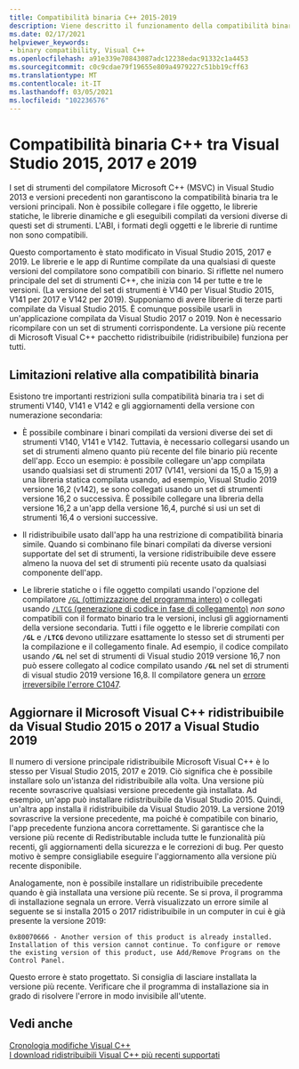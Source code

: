```yaml
---
title: Compatibilità binaria C++ 2015-2019
description: Viene descritto il funzionamento della compatibilità binaria tra i file C++ compilati in Visual Studio 2015, 2017 e 2019. Una Microsoft Visual C++ pacchetto ridistribuibile funziona per tutte e tre le versioni.
ms.date: 02/17/2021
helpviewer_keywords:
- binary compatibility, Visual C++
ms.openlocfilehash: a91e339e70843087adc12238edac91332c1a4453
ms.sourcegitcommit: c0c9cdae79f19655e809a4979227c51bb19cff63
ms.translationtype: MT
ms.contentlocale: it-IT
ms.lasthandoff: 03/05/2021
ms.locfileid: "102236576"
---
```

# <a name="c-binary-compatibility-between-visual-studio-2015-2017-and-2019"></a>Compatibilità binaria C++ tra Visual Studio 2015, 2017 e 2019

I set di strumenti del compilatore Microsoft C++ (MSVC) in Visual Studio 2013 e versioni precedenti non garantiscono la compatibilità binaria tra le versioni principali. Non è possibile collegare i file oggetto, le librerie statiche, le librerie dinamiche e gli eseguibili compilati da versioni diverse di questi set di strumenti. L'ABI, i formati degli oggetti e le librerie di runtime non sono compatibili.

Questo comportamento è stato modificato in Visual Studio 2015, 2017 e 2019. Le librerie e le app di Runtime compilate da una qualsiasi di queste versioni del compilatore sono compatibili con binario. Si riflette nel numero principale del set di strumenti C++, che inizia con 14 per tutte e tre le versioni. (La versione del set di strumenti è V140 per Visual Studio 2015, V141 per 2017 e V142 per 2019). Supponiamo di avere librerie di terze parti compilate da Visual Studio 2015. È comunque possibile usarli in un'applicazione compilata da Visual Studio 2017 o 2019. Non è necessario ricompilare con un set di strumenti corrispondente. La versione più recente di Microsoft Visual C++ pacchetto ridistribuibile (ridistribuibile) funziona per tutti.

## <a name="restrictions-on-binary-compatibility"></a><a name="restrictions"></a> Limitazioni relative alla compatibilità binaria

Esistono tre importanti restrizioni sulla compatibilità binaria tra i set di strumenti V140, V141 e V142 e gli aggiornamenti della versione con numerazione secondaria:

- È possibile combinare i binari compilati da versioni diverse dei set di strumenti V140, V141 e V142. Tuttavia, è necessario collegarsi usando un set di strumenti almeno quanto più recente del file binario più recente dell'app. Ecco un esempio: è possibile collegare un'app compilata usando qualsiasi set di strumenti 2017 (V141, versioni da 15,0 a 15,9) a una libreria statica compilata usando, ad esempio, Visual Studio 2019 versione 16,2 (v142), se sono collegati usando un set di strumenti versione 16,2 o successiva. È possibile collegare una libreria della versione 16,2 a un'app della versione 16,4, purché si usi un set di strumenti 16,4 o versioni successive.

- Il ridistribuibile usato dall'app ha una restrizione di compatibilità binaria simile. Quando si combinano file binari compilati da diverse versioni supportate del set di strumenti, la versione ridistribuibile deve essere almeno la nuova del set di strumenti più recente usato da qualsiasi componente dell'app.

- Le librerie statiche o i file oggetto compilati usando l'opzione del compilatore [ `/GL` (ottimizzazione del programma intero)](../build/reference/gl-whole-program-optimization.md) o collegati usando [ `/LTCG` (generazione di codice in fase di collegamento)](../build/reference/ltcg-link-time-code-generation.md) *non sono* compatibili con il formato binario tra le versioni, inclusi gli aggiornamenti della versione secondaria. Tutti i file oggetto e le librerie compilati con **`/GL`** e **`/LTCG`** devono utilizzare esattamente lo stesso set di strumenti per la compilazione e il collegamento finale. Ad esempio, il codice compilato usando **`/GL`** nel set di strumenti di Visual studio 2019 versione 16,7 non può essere collegato al codice compilato usando **`/GL`** nel set di strumenti di visual studio 2019 versione 16,8. Il compilatore genera un [errore irreversibile l'errore C1047](../error-messages/compiler-errors-1/fatal-error-c1047.md).

## <a name="upgrade-the-microsoft-visual-c-redistributable-from-visual-studio-2015-or-2017-to-visual-studio-2019"></a>Aggiornare il Microsoft Visual C++ ridistribuibile da Visual Studio 2015 o 2017 a Visual Studio 2019

Il numero di versione principale ridistribuibile Microsoft Visual C++ è lo stesso per Visual Studio 2015, 2017 e 2019. Ciò significa che è possibile installare solo un'istanza del ridistribuibile alla volta. Una versione più recente sovrascrive qualsiasi versione precedente già installata. Ad esempio, un'app può installare ridistribuibile da Visual Studio 2015. Quindi, un'altra app installa il ridistribuibile da Visual Studio 2019. La versione 2019 sovrascrive la versione precedente, ma poiché è compatibile con binario, l'app precedente funziona ancora correttamente. Si garantisce che la versione più recente di Redistributable includa tutte le funzionalità più recenti, gli aggiornamenti della sicurezza e le correzioni di bug. Per questo motivo è sempre consigliabile eseguire l'aggiornamento alla versione più recente disponibile.

Analogamente, non è possibile installare un ridistribuibile precedente quando è già installata una versione più recente. Se si prova, il programma di installazione segnala un errore. Verrà visualizzato un errore simile al seguente se si installa 2015 o 2017 ridistribuibile in un computer in cui è già presente la versione 2019:

```Output
0x80070666 - Another version of this product is already installed. Installation of this version cannot continue. To configure or remove the existing version of this product, use Add/Remove Programs on the Control Panel.
```

Questo errore è stato progettato. Si consiglia di lasciare installata la versione più recente. Verificare che il programma di installazione sia in grado di risolvere l'errore in modo invisibile all'utente.

## <a name="see-also"></a>Vedi anche

[Cronologia modifiche Visual C++](../porting/visual-cpp-change-history-2003-2015.md)\
[I download ridistribuibili Visual C++ più recenti supportati](https://support.microsoft.com/help/2977003/the-latest-supported-visual-c-downloads)
